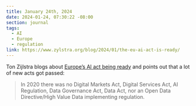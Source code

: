 ```yaml
---
title: January 24th, 2024
date: 2024-01-24, 07:30:22 -08:00
section: journal
tags:
  - AI
  - Europe
  - regulation
link: https://www.zylstra.org/blog/2024/01/the-eu-ai-act-is-ready/
---
```

Ton Zijlstra blogs about [Europe’s AI act being ready](https://www.zylstra.org/blog/2024/01/the-eu-ai-act-is-ready/) and points out that a lot of new acts got passed:

> In 2020 there was no Digital Markets Act, Digital Services Act, AI Regulation, Data Governance Act, Data Act, nor an Open Data Directive/High Value Data implementing regulation.